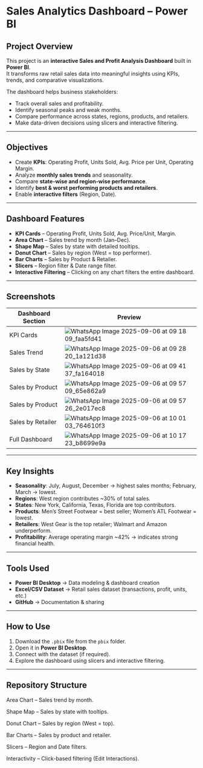 # Sales Analytics Dashboard – Power BI  

## Project Overview  
This project is an **interactive Sales and Profit Analysis Dashboard** built in **Power BI**.  
It transforms raw retail sales data into meaningful insights using KPIs, trends, and comparative visualizations.  

The dashboard helps business stakeholders:  
- Track overall sales and profitability.  
- Identify seasonal peaks and weak months.  
- Compare performance across states, regions, products, and retailers.  
- Make data-driven decisions using slicers and interactive filtering.  

---

## Objectives  
- Create **KPIs**: Operating Profit, Units Sold, Avg. Price per Unit, Operating Margin.  
- Analyze **monthly sales trends** and seasonality.  
- Compare **state-wise and region-wise performance**.  
- Identify **best & worst performing products and retailers**.  
- Enable **interactive filters** (Region, Date).  

---

## Dashboard Features  
- **KPI Cards** – Operating Profit, Units Sold, Avg. Price/Unit, Margin.  
- **Area Chart** – Sales trend by month (Jan–Dec).  
- **Shape Map** – Sales by state with detailed tooltips.  
- **Donut Chart** – Sales by region (West = top performer).  
- **Bar Charts** – Sales by Product & Retailer.  
- **Slicers** – Region filter & Date range filter.  
- **Interactive Filtering** – Clicking on any chart filters the entire dashboard.  

---

## Screenshots  

| Dashboard Section | Preview |
|-------------------|---------|
| KPI Cards | ![WhatsApp Image 2025-09-06 at 09 18 09_faa5fd41](https://github.com/user-attachments/assets/53a3ea67-d9c0-490c-a391-7607d43e1afe) |
| Sales Trend | ![WhatsApp Image 2025-09-06 at 09 28 20_1a121d38](https://github.com/user-attachments/assets/77341678-63ed-4e47-82d2-bf1b625a1041) |
| Sales by State | ![WhatsApp Image 2025-09-06 at 09 41 37_fa164018](https://github.com/user-attachments/assets/023d664a-4c89-4685-ac67-9f45b6ff729a) |
| Sales by Product | ![WhatsApp Image 2025-09-06 at 09 57 09_65e862a9](https://github.com/user-attachments/assets/8c3aa4dc-69ca-41cb-9d11-66064ffe5c45) |
| Sales by Product | ![WhatsApp Image 2025-09-06 at 09 57 26_2e017ec8](https://github.com/user-attachments/assets/d3685d0c-a5af-4de9-bba7-19f46f542f1d) |
| Sales by Retailer | ![WhatsApp Image 2025-09-06 at 10 01 03_764610f3](https://github.com/user-attachments/assets/8f68f26d-637c-4b74-af79-ebf9a3611c42) |
| Full Dashboard | ![WhatsApp Image 2025-09-06 at 10 17 23_b8699e9a](https://github.com/user-attachments/assets/c2d894c2-dc00-4ba7-8926-e330b0b8c49f) |  

---

## Key Insights  
- **Seasonality**: July, August, December → highest sales months; February, March → lowest.  
- **Regions**: West region contributes ~30% of total sales.  
- **States**: New York, California, Texas, Florida are top contributors.  
- **Products**: Men’s Street Footwear = best seller; Women’s ATL Footwear = lowest.  
- **Retailers**: West Gear is the top retailer; Walmart and Amazon underperform.  
- **Profitability**: Average operating margin ~42% → indicates strong financial health.  

---

## Tools Used  
- **Power BI Desktop** → Data modeling & dashboard creation  
- **Excel/CSV Dataset** → Retail sales dataset (transactions, profit, units, etc.)  
- **GitHub** → Documentation & sharing  

---

## How to Use  
1. Download the `.pbix` file from the `pbix` folder.  
2. Open it in **Power BI Desktop**.  
3. Connect with the dataset (if required).  
4. Explore the dashboard using slicers and interactive filtering.  

---

## Repository Structure  



Area Chart – Sales trend by month.

Shape Map – Sales by state with tooltips.

Donut Chart – Sales by region (West = top).

Bar Charts – Sales by product and retailer.

Slicers – Region and Date filters.

Interactivity – Click-based filtering (Edit Interactions).
